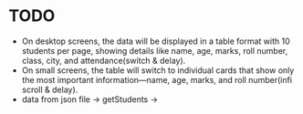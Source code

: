 # TODO
- On desktop screens, the data will be displayed in a table format with 10 students per page, showing details like name, age, marks, roll number, class, city, and attendance(switch & delay). 
- On small screens, the table will switch to individual cards that show only the most important information—name, age, marks, and roll number(infi scroll & delay).
- data from json file -> getStudents -> <component/>